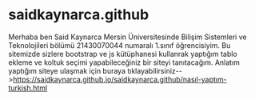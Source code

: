 # saidkaynarca.github
Merhaba ben Said Kaynarca Mersin Üniversitesinde Bilişim Sistemleri ve Teknolojileri bölümü 21430070044 numaralı 1.sınıf öğrencisiyim. Bu sitemizde sizlere bootstrap ve js kütüphanesi kullanrak yaptığım tablo ekleme ve koltuk seçimi yapabileceğiniz bir siteyi tanıtacağım.
Anlatım yaptığım siteye ulaşmak için buraya tıklayabilirsiniz-->https://saidkaynarca.github.io/saidkaynarca.github/nasıl-yaptım-turkish.html
